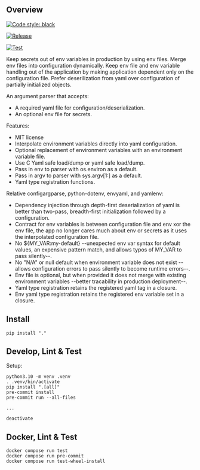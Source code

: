 ## Overview

[![Code style: black](https://img.shields.io/badge/code%20style-black-000000.svg)](https://github.com/psf/black)

[![Release](https://github.com/pennsignals/cfgenvy/workflows/release/badge.svg)](https://github.com/pennsignals/cfgenvy/actions?query=workflow%3Arelease)

[![Test](https://github.com/pennsignals/cfgenvy/workflows/test/badge.svg)](https://github.com/pennsignals/cfgenvy/actions?query=workflow%3Atest)

Keep secrets out of env variables in production by using env files. Merge env files into configuration dynamically. Keep env file and env variable handling out of the application by making application dependent only on the configuration file. Prefer deserilization from yaml over configuration of partially initialized objects.

An argument parser that accepts:

- A required yaml file for configuration/deserialization.
- An optional env file for secrets.

Features:

- MIT license
- Interpolate environment variables directly into yaml configuration.
- Optional replacement of environment variables with an environment variable file.
- Use C Yaml safe load/dump or yaml safe load/dump.
- Pass in env to parser with os.environ as a default.
- Pass in argv to parser with sys.argv[1:] as a default.
- Yaml type registration functions.

Relative configargparse, python-dotenv, envyaml, and yamlenv:

- Dependency injection through depth-first deserialization of yaml is better than two-pass, breadth-first initialization followed by a configuration.
- Contract for env variables is between configuration file and env xor the env file, the app no longer cares much about env or secrets as it uses the interpolated configuration file.
- No ${MY_VAR:my-default} --unexpected env var syntax for default values, an expensive pattern match, and allows typos of MY_VAR to pass silently--.
- No "N/A" or null default when environment variable does not exist --allows configuration errors to pass silently to become runtime errors--.
- Env file is optional, but when provided it does not merge with existing environment variables --better tracability in production deployment--.
- Yaml type registration retains the registered yaml tag in a closure.
- Env yaml type registration retains the registered env variable set in a closure.

## Install

    pip install "."

## Develop, Lint & Test

Setup:

    python3.10 -m venv .venv
    . .venv/bin/activate
    pip install ".[all]"
    pre-commit install
    pre-commit run --all-files

    ...

    deactivate

## Docker, Lint & Test

    docker compose run test
    docker compose run pre-commit
    docker compose run test-wheel-install
